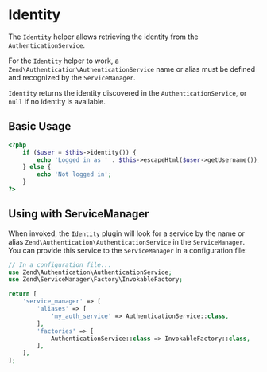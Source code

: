 # Identity

The `Identity` helper allows retrieving the identity from the
`AuthenticationService`.

For the `Identity` helper to work, a `Zend\Authentication\AuthenticationService`
name or alias must be defined and recognized by the `ServiceManager`.

`Identity` returns the identity discovered in the `AuthenticationService`, or
`null` if no identity is available.

## Basic Usage

```php
<?php
    if ($user = $this->identity()) {
        echo 'Logged in as ' . $this->escapeHtml($user->getUsername());
    } else {
        echo 'Not logged in';
    }
?>
```

## Using with ServiceManager

When invoked, the `Identity` plugin will look for a service by the name or alias
`Zend\Authentication\AuthenticationService` in the `ServiceManager`. You can
provide this service to the `ServiceManager` in a configuration file:

```php
// In a configuration file...
use Zend\Authentication\AuthenticationService;
use Zend\ServiceManager\Factory\InvokableFactory;

return [
    'service_manager' => [
        'aliases' => [
            'my_auth_service' => AuthenticationService::class,
        ],
        'factories' => [
            AuthenticationService::class => InvokableFactory::class,
        ],
    ],
];
```
